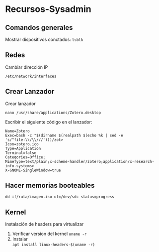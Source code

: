 # Recursos-Sysadmin


## Comandos generales

Mostrar dispositivos conctados: ```lsblk```

## Redes

Cambiar dirección IP
```
/etc/network/interfaces
```

## Crear Lanzador
Crear lanzador
```
nano /usr/share/applications/Zotero.desktop
```
Escribir el siguiente código en el lanzador:
```
Name=Zotero
Exec=bash -c "$(dirname $(realpath $(echo %k | sed -e 's/^file:\\/\\///')))/zot>
Icon=zotero.ico
Type=Application
Terminal=false
Categories=Office;
MimeType=text/plain;x-scheme-handler/zotero;application/x-research-info-systems>
X-GNOME-SingleWindow=true
```

## Hacer memorias booteables
```
dd if/ruta/imagen.iso of=/dev/sdc status=progress
```

## Kernel

Instalación de headers para virtualizar
1. Verificar version del kernel
``` uname -r ```
2. Instalar  
```apt install linux-headers-$(uname -r)```



